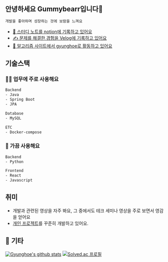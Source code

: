 <!-- [![Hits](https://hits.seeyoufarm.com/api/count/incr/badge.svg?url=https%3A%2F%2Fgithub.com%2FGummybearr&count_bg=%2379C83D&title_bg=%23555555&icon=&icon_color=%23E7E7E7&title=hits&edge_flat=false)](https://hits.seeyoufarm.com) -->

## 안녕하세요 Gummybearr입니다👋

```html
개발을 좋아하며 성장하는 것에 보람을 느껴요
```
- [📑 스터디 노트를 notion에 기록하고 있어요](https://www.notion.so/375d5c7ce35042538e7c11645111c1ba)
- [✍️ 문제를 해결한 경험을 Velog에 기록하고 있어요](https://velog.io/@gyunghoe)
- [🤔 알고리즘 사이트에서 gyunghoe로 활동하고 있어요](https://solved.ac/gyunghoe)

## 기술스택

### 🧑‍💻 업무에 주로 사용해요

```html
Backend
- Java
- Spring Boot
- JPA

Database
- MySQL

ETC
- Docker-compose
```

### 👀 가끔 사용해요
```html
Backend
- Python

Frontend
- React
- Javascript
```

## 취미
- 개발과 관련된 영상을 자주 봐요, 그 중에서도 테크 세미나 영상을 주로 보면서 영감을 얻어요
- [개인 프로젝트](https://github.com/Gummybearr/Recruit_Bot_Skeleton_Code)를 꾸준히 개발하고 있어요. 

## 📝 기타

[![Gyunghoe's github stats](https://github-readme-stats.vercel.app/api?username=Gummybearr&show_icons=true&hide_border=true)](https://github.com/Gummybearr)
[![Solved.ac 프로필](http://mazassumnida.wtf/api/v2/generate_badge?boj=gyunghoe)](https://solved.ac/gyunghoe) 　

<!--
**Gummybearr/Gummybearr** is a ✨ _special_ ✨ repository because its `README.md` (this file) appears on your GitHub profile.

Here are some ideas to get you started:

- 🔭 I’m currently working on ...
- 🌱 I’m currently learning ...
- 👯 I’m looking to collaborate on ...
- 🤔 I’m looking for help with ...
- 💬 Ask me about ...
- 📫 How to reach me: ...
- 😄 Pronouns: ...
- ⚡ Fun fact: ...
-->
